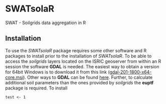# SWATsolaR
SWAT - Soilgrids data aggregation in R


## Installation
To use the *SWATsolaR* package requires some other software and R packages to install prior to the installation of *SWATsolaR*. To be able to access the *soilgrids* layers located on the ISRIC geoserver from within an R session the software **GDAL** is needed. The easiest way to obtain a version for 64bit Windows is to download it from this link ([gdal-201-1800-x64-core.msi](http://download.gisinternals.com/sdk/downloads/release-1800-x64-gdal-2-1-3-mapserver-7-0-4/gdal-201-1800-x64-core.msi)). Other ways to **GDAL** can be found [here](https://trac.osgeo.org/gdal/wiki/DownloadingGdalBinaries).
Further, to calculate additional soil parameters than the ones provided by *soilgrids* the **euptf** package is required. To install 


```{r}
test <- 1


```
